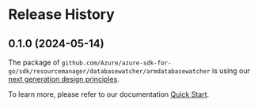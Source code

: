 # Release History

## 0.1.0 (2024-05-14)

The package of `github.com/Azure/azure-sdk-for-go/sdk/resourcemanager/databasewatcher/armdatabasewatcher` is using our [next generation design principles](https://azure.github.io/azure-sdk/general_introduction.html).

To learn more, please refer to our documentation [Quick Start](https://aka.ms/azsdk/go/mgmt).